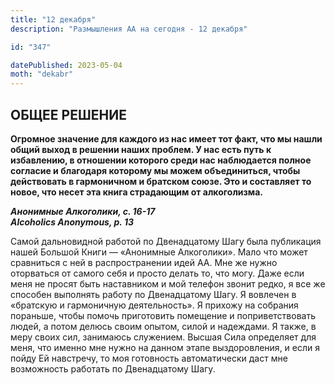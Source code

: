 ```yaml
---
title: "12 декабря"
description: "Размышления АА на сегодня - 12 декабря"

id: "347"

datePublished: 2023-05-04
moth: "dekabr"
---
```


## ОБЩЕЕ РЕШЕНИЕ

**Огромное значение для каждого из нас имеет тот факт, что мы нашли общий
выход в решении наших проблем. У нас есть путь к избавлению, в отношении
которого среди нас наблюдается полное согласие и благодаря которому мы можем
объединиться, чтобы действовать в гармоничном и братском союзе. Это и
составляет то новое, что несет эта книга страдающим от алкоголизма.**

**_Анонимные Алкоголики, с. 16-17  
Alcoholics Anonymous, p. 13_**

Самой дальновидной работой по Двенадцатому Шагу была публикация нашей Большой
Книги — «Анонимные Алкоголики». Мало что может сравниться с ней в
распространении идей АА. Мне же нужно оторваться от самого себя и просто
делать то, что могу. Даже если меня не просят быть наставником и мой телефон
звонит редко, я все же способен выполнять работу по Двенадцатому Шагу. Я
вовлечен в «братскую и гармоничную деятельность». Я прихожу на собрания
пораньше, чтобы помочь приготовить помещение и поприветствовать людей, а потом
делюсь своим опытом, силой и надеждами. Я также, в меру своих сил, занимаюсь
служением. Высшая Сила определяет для меня, что именно мне нужно на данном
этапе выздоровления, и если я пойду Ей навстречу, то моя готовность
автоматически даст мне возможность работать по Двенадцатому Шагу.
